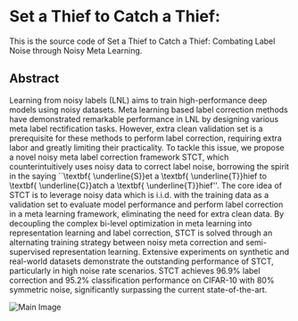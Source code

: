 # Set a Thief to Catch a Thief:
This is the source code of Set a Thief to Catch a Thief: Combating Label Noise through Noisy Meta Learning.

## Abstract

Learning from noisy labels (LNL) aims to train high-performance deep models using noisy datasets. Meta learning based label correction methods have demonstrated remarkable performance in LNL by designing various meta label rectification tasks. However, extra clean validation set is a prerequisite for these methods to perform label correction, requiring extra labor and greatly limiting their practicality. To tackle this issue, we propose a novel noisy meta label correction framework STCT, which counterintuitively uses noisy data to correct label noise, borrowing the spirit in the saying ``\textbf{ \underline{S}}et a \textbf{ \underline{T}}hief to \textbf{ \underline{C}}atch a \textbf{ \underline{T}}hief''. The core idea of STCT is to leverage noisy data which is i.i.d. with the training data as a validation set to evaluate model performance and perform label correction in a meta learning framework, eliminating the need for extra clean data. By decoupling the complex bi-level optimization in meta learning into representation learning and label correction, STCT is solved through an alternating training strategy between noisy meta correction and semi-supervised representation learning. Extensive experiments on synthetic and real-world datasets demonstrate the outstanding performance of STCT, particularly in high noise rate scenarios. STCT achieves 96.9\% label correction and 95.2\% classification performance on CIFAR-10 with 80\% symmetric noise, significantly surpassing the current state-of-the-art.

![Main Image](/img/fig.PNG)
